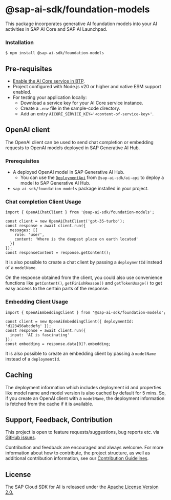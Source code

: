 # @sap-ai-sdk/foundation-models

This package incorporates generative AI foundation models into your AI activities in SAP AI Core and SAP AI Launchpad.

### Installation

```
$ npm install @sap-ai-sdk/foundation-models
```

## Pre-requisites

- [Enable the AI Core service in BTP](https://help.sap.com/docs/sap-ai-core/sap-ai-core-service-guide/initial-setup).
- Project configured with Node.js v20 or higher and native ESM support enabled.
- For testing your application locally:
  - Download a service key for your AI Core service instance.
  - Create a `.env` file in the sample-code directory.
  - Add an entry `AICORE_SERVICE_KEY='<content-of-service-key>'`.

## OpenAI client

The OpenAI client can be used to send chat completion or embedding requests to OpenAI models deployed in SAP Generative AI Hub.

### Prerequisites

- A deployed OpenAI model in SAP Generative AI Hub.
  - You can use the [`DeploymentApi`](../ai-api/README.md#deploymentapi) from `@sap-ai-sdk/ai-api` to deploy a model to SAP Generative AI Hub.
- `sap-ai-sdk/foundation-models` package installed in your project.

### Chat completion Client Usage

```TS
import { OpenAiChatClient } from '@sap-ai-sdk/foundation-models';

const client = new OpenAiChatClient('gpt-35-turbo');
const response = await client.run({
  messages: [{
    role: 'user',
    content: 'Where is the deepest place on earth located'
  }]
});
const responseContent = response.getContent();
```

It is also possible to create a chat client by passing a `deploymentId` instead of a `modelName`.

On the response obtained from the client, you could also use convenience functions like `getContent()`, `getFinishReason()` and `getTokenUsage()` to get easy access to the certain parts of the response.

### Embedding Client Usage

```TS
import { OpenAiEmbeddingClient } from '@sap-ai-sdk/foundation-models';

const client = new OpenAiEmbeddingClient({ deploymentId: 'd123456abcdefg' });
const response = await client.run({
  input: 'AI is fascinating'
});
const embedding = response.data[0]?.embedding;
```

It is also possible to create an embedding client by passing a `modelName` instead of a `deploymentId`.

## Caching

The deployment information which includes deployment id and properties like model name and model version is also cached by default for 5 mins. So, if you create an OpenAI client with a `modelName`, the deployment information is fetched from the cache if it is available.

## Support, Feedback, Contribution

This project is open to feature requests/suggestions, bug reports etc. via [GitHub issues](https://github.com/SAP/ai-sdk-js/issues).

Contribution and feedback are encouraged and always welcome. For more information about how to contribute, the project structure, as well as additional contribution information, see our [Contribution Guidelines](https://github.com/SAP/ai-sdk-js/blob/main/CONTRIBUTING.md).

## License

The SAP Cloud SDK for AI is released under the [Apache License Version 2.0.](http://www.apache.org/licenses/)
